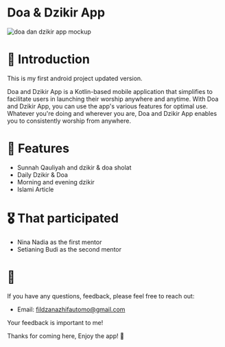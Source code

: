 # Doa & Dzikir App 

![doa dan dzikir app mockup](https://github.com/naazhiifa/DoadanDzikirApp/assets/110214624/ab6e4c26-e068-48f1-a125-8da6c449f9f7)

# 📝 Introduction
This is my first android project updated version.

Doa and Dzikir App is a Kotlin-based mobile application that simplifies to facilitate users in launching their worship anywhere and anytime. With Doa and Dzikir App, you can use the app's various features for optimal use. Whatever you're doing and wherever you are, Doa and Dzikir App enables you to consistently worship from anywhere.

# 🎯 Features
- Sunnah Qauliyah and dzikir & doa sholat
- Daily Dzikir & Doa
- Morning and evening dzikir
- Islami Article

# 🎖 That participated 
- Nina Nadia as the first mentor
- Setianing Budi as the second mentor

# 📩 
If you have any questions, feedback, please feel free to reach out:

* Email: fildzanazhifautomo@gmail.com

Your feedback is important to me!

Thanks for coming here, Enjoy the app! 🤩

